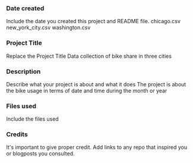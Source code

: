 ### Date created
Include the date you created this project and README file.
chicago.csv
new_york_city.csv
washington.csv
### Project Title
Replace the Project Title
Data collection of bike share in three cities
### Description
Describe what your project is about and what it does
The project is about the bike usage in terms of date and time during the month or year
### Files used
Include the files used

### Credits
It's important to give proper credit. Add links to any repo that inspired you or blogposts you consulted.
